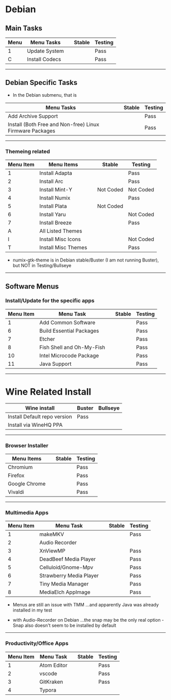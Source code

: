 # Debian

## Main Tasks

| Menu | Menu Tasks     |   | Stable | Testing |
|------|----------------|---|--------|---------|
| 1    | Update System  |   |        | Pass    |
| C    | Install Codecs |   |        | Pass    |

* * *

## Debian Specific Tasks

- In the Debian submenu, that is

| Menu Tasks                                               |   | Stable | Testing |
|----------------------------------------------------------|---|--------|---------|
| Add Archive Support                                      |   |        | Pass    |
| Install (Both Free and Non-free) Linux Firmware Packages |   |        | Pass    |

* * *

### Themeing related

| Menu Item | Menu Items          |   | Stable    | Testing   |
|-----------|---------------------|---|-----------|-----------|
| 1         | Install Adapta      |   |           | Pass      |
| 2         | Install Arc         |   |           | Pass      |
| 3         | Install Mint-Y      |   | Not Coded | Not Coded |
| 4         | Install Numix       |   |           | Pass      |
| 5         | Install Plata       |   | Not Coded |           |
| 6         | Install Yaru        |   |           | Not Coded |
| 7         | Install Breeze      |   |           | Pass      |
| A         | All Listed Themes   |   |           |           |
| I         | Install Misc Icons  |   |           | Not Coded |
| T         | Install Misc Themes |   |           | Pass      |

- numix-gtk-theme is in Debian stable/Buster (I am not running Buster), but NOT in Testing/Bullseye

* * *

## Software Menus

### Install/Update for the specific apps

| Menu Item | Menu Task                 |   | Stable | Testing |
|-----------|---------------------------|---|--------|---------|
| 1         | Add Common Software       |   |        | Pass    |
| 6         | Build Essential Packages  |   |        | Pass    |
| 7         | Etcher                    |   |        | Pass    |
| 8         | Fish Shell and Oh-My-Fish |   |        | Pass    |
| 10        | Intel Microcode Package   |   |        | Pass    |
| 11        | Java Support              |   |        | Pass    |

* * *

# Wine Related Install

| Wine install                 | Buster | Bullseye |
|------------------------------|--------|----------|
| Install Default repo version | Pass   |          |
| Install via WineHQ PPA       |        |          |

* * *


### Browser Installer

| Menu Items    |   | Stable | Testing |
|---------------|---|--------|---------|
| Chromium      |   |        | Pass    |
| Firefox       |   |        | Pass    |
| Google Chrome |   |        | Pass    |
| Vivaldi       |   |        | Pass    |

* * *

### Multimedia Apps

| Menu Item | Menu Task               |   | Stable | Testing |
|-----------|-------------------------|---|--------|---------|
| 1         | makeMKV                 |   |        | Pass    |
| 2         | Audio Recorder          |   |        |         |
| 3         | XnViewMP                |   |        | Pass    |
| 4         | DeadBeef Media Player   |   |        | Pass    |
| 5         | Celluloid/Gnome-Mpv     |   |        | Pass    |
| 6         | Strawberry Media Player |   |        | Pass    |
| 7         | Tiny Media Manager      |   |        | Pass    |
| 8         | MediaElch AppImage      |   |        | Pass    |

- Menus are still an issue with TMM ...and apparently Java was already installed in my test

- with Audio-Recorder on Debian ...the snap may be the only real option -  Snap also doesn't seem to be installed by default

* * *

### Productivity/Office Apps

| Menu Item | Menu Task   |   | Stable | Testing |
|-----------|-------------|---|--------|---------|
| 1         | Atom Editor |   |        | Pass    |
| 2         | vscode      |   |        | Pass    |
| 3         | GitKraken   |   |        | Pass    |
| 4         | Typora      |   |        |         |
